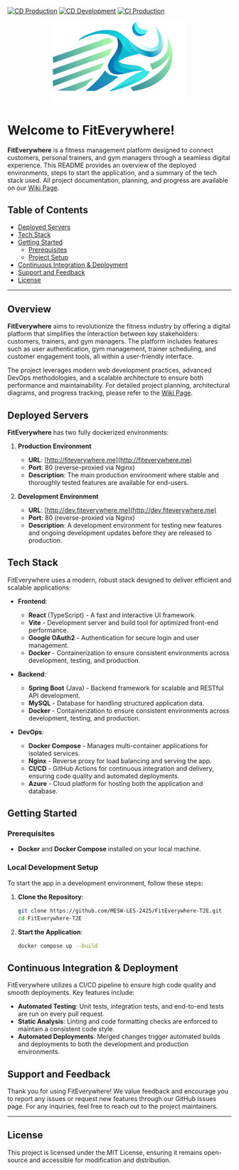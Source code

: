 [![CD Production](https://github.com/MESW-LES-2425/FitEverywhere-T2E/actions/workflows/cd.yml/badge.svg)](https://github.com/MESW-LES-2425/FitEverywhere-T2E/actions/workflows/cd.yml) [![CD Development](https://github.com/MESW-LES-2425/FitEverywhere-T2E/actions/workflows/cd.yml/badge.svg?branch=dev)](https://github.com/MESW-LES-2425/FitEverywhere-T2E/actions/workflows/cd.yml) [![CI Production](https://github.com/MESW-LES-2425/FitEverywhere-T2E/actions/workflows/ci.yml/badge.svg?branch=dev)](https://github.com/MESW-LES-2425/FitEverywhere-T2E/actions/workflows/ci.yml)

<p align="center"><a href="http://fiteverywhere.me" target="_blank"><img src="frontend/public/logo.svg" width="300" alt="Laravel Logo"></a></p>

# Welcome to FitEverywhere!
**FitEverywhere** is a fitness management platform designed to connect customers, personal trainers, and gym managers through a seamless digital experience. This README provides an overview of the deployed environments, steps to start the application, and a summary of the tech stack used. All project documentation, planning, and progress are available on our [Wiki Page](https://github.com/MESW-LES-2425/FitEverywhere-T2E/wiki).


## Table of Contents
- [Deployed Servers](#deployed-servers)
- [Tech Stack](#tech-stack)
- [Getting Started](#getting-started)
  - [Prerequisites](#prerequisites)
  - [Project Setup](#local-development-setup)
- [Continuous Integration & Deployment](#continuous-integration--deployment)
- [Support and Feedback](#support-and-feedback)
- [License](#license)

---

## Overview

**FitEverywhere** aims to revolutionize the fitness industry by offering a digital platform that simplifies the interaction between key stakeholders: customers, trainers, and gym managers. The platform includes features such as user authentication, gym management, trainer scheduling, and customer engagement tools, all within a user-friendly interface.

The project leverages modern web development practices, advanced DevOps methodologies, and a scalable architecture to ensure both performance and maintainability. For detailed project planning, architectural diagrams, and progress tracking, please refer to the [Wiki Page](https://github.com/MESW-LES-2425/FitEverywhere-T2E/wiki).

## Deployed Servers

**FitEverywhere** has two fully dockerized environments:

1. **Production Environment**
    - **URL**: [http://fiteverywhere.me](http://fiteverywhere.me)
    - **Port**: 80 (reverse-proxied via Nginx)
    - **Description**: The main production environment where stable and thoroughly tested features are available for end-users.

2. **Development Environment**
    - **URL**: [http://dev.fiteverywhere.me](http://dev.fiteverywhere.me)
    - **Port**: 80 (reverse-proxied via Nginx)
    - **Description**: A development environment for testing new features and ongoing development updates before they are released to production.

## Tech Stack

FitEverywhere uses a modern, robust stack designed to deliver efficient and scalable applications:

- **Frontend**:
    - **React** (TypeScript) - A fast and interactive UI framework.
    - **Vite** - Development server and build tool for optimized front-end performance.
    - **Google OAuth2** - Authentication for secure login and user management.
    - **Docker** - Containerization to ensure consistent environments across development, testing, and production.

- **Backend**:
    - **Spring Boot** (Java) - Backend framework for scalable and RESTful API development.
    - **MySQL** - Database for handling structured application data.
    - **Docker** - Containerization to ensure consistent environments across development, testing, and production.

- **DevOps**:
    - **Docker Compose** - Manages multi-container applications for isolated services.
    - **Nginx** - Reverse proxy for load balancing and serving the app.
    - **CI/CD** - GitHub Actions for continuous integration and delivery, ensuring code quality and automated deployments.
    - **Azure** - Cloud platform for hosting both the application and database.

## Getting Started

### Prerequisites

- **Docker** and **Docker Compose** installed on your local machine.

### Local Development Setup

To start the app in a development environment, follow these steps:

1. **Clone the Repository**:
   ```bash
   git clone https://github.com/MESW-LES-2425/FitEverywhere-T2E.git
   cd FitEverywhere-T2E
   ```
2. **Start the Application**:
   ```bash
   docker compose up --build
   ```

## Continuous Integration & Deployment

FitEverywhere utilizes a CI/CD pipeline to ensure high code quality and smooth deployments. Key features include:
- **Automated Testing**: Unit tests, integration tests, and end-to-end tests are run on every pull request.
- **Static Analysis**: Linting and code formatting checks are enforced to maintain a consistent code style.
- **Automated Deployments**: Merged changes trigger automated builds and deployments to both the development and production environments.

## Support and Feedback

Thank you for using FitEverywhere! We value feedback and encourage you to report any issues or request new features through our GitHub Issues page. For any inquiries, feel free to reach out to the project maintainers.

---
## License

This project is licensed under the MIT License, ensuring it remains open-source and accessible for modification and distribution.
